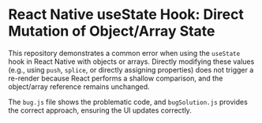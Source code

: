 # React Native useState Hook: Direct Mutation of Object/Array State

This repository demonstrates a common error when using the `useState` hook in React Native with objects or arrays.  Directly modifying these values (e.g., using `push`, `splice`, or directly assigning properties) does not trigger a re-render because React performs a shallow comparison, and the object/array reference remains unchanged.

The `bug.js` file shows the problematic code, and `bugSolution.js` provides the correct approach, ensuring the UI updates correctly.